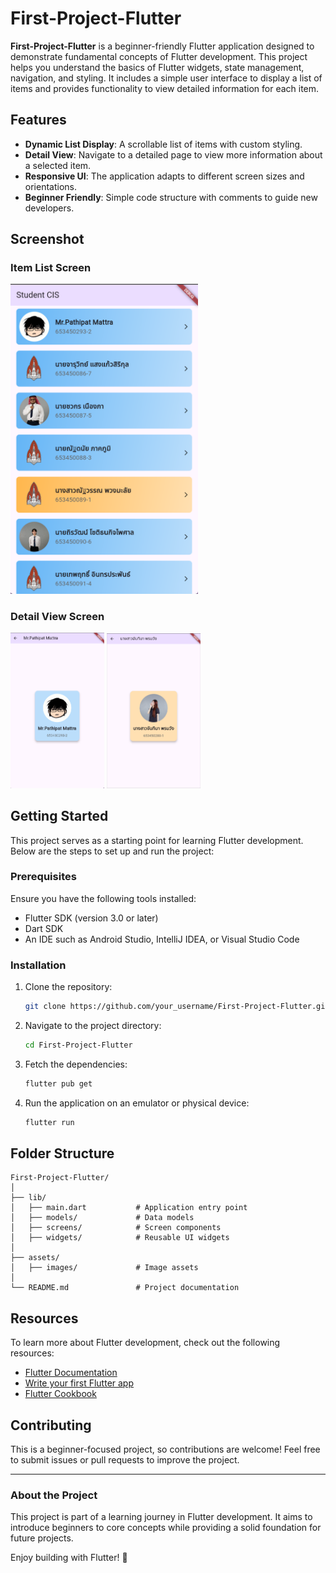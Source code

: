 # First-Project-Flutter

**First-Project-Flutter** is a beginner-friendly Flutter application designed to demonstrate fundamental concepts of Flutter development. This project helps you understand the basics of Flutter widgets, state management, navigation, and styling. It includes a simple user interface to display a list of items and provides functionality to view detailed information for each item.

## Features

- **Dynamic List Display**: A scrollable list of items with custom styling.
- **Detail View**: Navigate to a detailed page to view more information about a selected item.
- **Responsive UI**: The application adapts to different screen sizes and orientations.
- **Beginner Friendly**: Simple code structure with comments to guide new developers.

## Screenshot

### Item List Screen
<img src="assets/Screenshot%202025-01-09%20194706.png" width="300">

### Detail View Screen
<img src="assets/Screenshot%202025-01-09%20194823.png" width="150" height="auto">
<img src="assets/Screenshot%202025-01-09%20194918.png" width="150" height="auto">


## Getting Started

This project serves as a starting point for learning Flutter development. Below are the steps to set up and run the project:

### Prerequisites

Ensure you have the following tools installed:
- Flutter SDK (version 3.0 or later)
- Dart SDK
- An IDE such as Android Studio, IntelliJ IDEA, or Visual Studio Code

### Installation

1. Clone the repository:
   ```bash
   git clone https://github.com/your_username/First-Project-Flutter.git
   ```

2. Navigate to the project directory:
   ```bash
   cd First-Project-Flutter
   ```

3. Fetch the dependencies:
   ```bash
   flutter pub get
   ```

4. Run the application on an emulator or physical device:
   ```bash
   flutter run
   ```

## Folder Structure

```
First-Project-Flutter/
│
├── lib/
│   ├── main.dart           # Application entry point
│   ├── models/             # Data models
│   ├── screens/            # Screen components
│   ├── widgets/            # Reusable UI widgets
│
├── assets/
│   ├── images/             # Image assets
│
└── README.md               # Project documentation
```

## Resources

To learn more about Flutter development, check out the following resources:
- [Flutter Documentation](https://docs.flutter.dev/)
- [Write your first Flutter app](https://docs.flutter.dev/get-started/codelab)
- [Flutter Cookbook](https://docs.flutter.dev/cookbook)

## Contributing

This is a beginner-focused project, so contributions are welcome! Feel free to submit issues or pull requests to improve the project.

---

### About the Project
This project is part of a learning journey in Flutter development. It aims to introduce beginners to core concepts while providing a solid foundation for future projects.

Enjoy building with Flutter! 🚀
